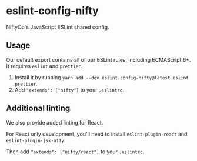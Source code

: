 # eslint-config-nifty

NiftyCo's JavaScript ESLint shared config.

## Usage

Our default export contains all of our ESLint rules, including ECMAScript 6+. It requires `eslint` and `prettier`.

1. Install it by running `yarn add --dev eslint-config-nifty@latest eslint prettier`.
2. Add `"extends": ["nifty"]` to your `.eslintrc`.

## Additional linting

We also provide added linting for React.

For React only development, you'll need to install `eslint-plugin-react` and `eslint-plugin-jsx-a11y`.

Then add `"extends": ["nifty/react"]` to your `.eslintrc`.
